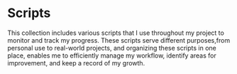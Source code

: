 # Scripts

This collection includes various scripts that I use throughout my project to monitor and track my progress. These scripts serve different purposes,from personal use to real-world projects, and organizing these scripts in one place, enables me to efficiently manage my workflow, identify areas for improvement, and keep a record of my growth.
